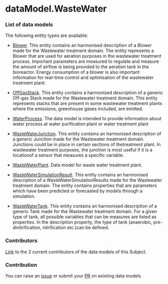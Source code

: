 # dataModel.WasteWater

### List of data models

The following entity types are available:
- [Blower](https://github.com/smart-data-models/dataModel.WasteWater/blob/master/Blower/README.md). This entity contains an harmonised description of a Blower made for the Wastewater treatment domain. The entity represents a Blower that are used for aeration purposes in the wastewater treatment process. Important parameters are measured to regulate and measure the amount of airflow is being provided to the aeration tank in the bioreactor. Energy consumption of a blower is also important information for real-time control and optimisation of the wastewater treatment plant.

- [OffGasStack](https://github.com/smart-data-models/dataModel.WasteWater/blob/master/OffGasStack/README.md). This entity contains a harmonised description of a generic Off-gas Stack made for the Wastewater treatment domain. This entity represents stacks that are present in some wastewater treatment plants where the emissions, greenhouse gases included, are emitted.

- [WaterProcess](https://github.com/smart-data-models/dataModel.WasteWater/blob/master/WaterProcess/README.md). The data model is intended to provide information about water process at water purification plant or water treatment plant

- [WasteWaterJunction](https://github.com/smart-data-models/dataModel.WasteWater/blob/master/WasteWaterJunction/README.md). This entity contains an harmonised description of a generic Junction made for the Wastewater treatment domain. Junctions could be in place in certain sections of thetreatment plant. In wastewater treatment purposes, the junction is most useful if it is a locationof a sensor that measures a specific variable.

- [WasteWaterPlant](https://github.com/smart-data-models/dataModel.WasteWater/blob/master/WasteWaterPlant/README.md). Data model for waste water treatment plant.

- [WasteWaterSimulationResult](https://github.com/smart-data-models/dataModel.WasteWater/blob/master/WasteWaterSimulationResult/README.md). This entity contains an harmonised description of a WasteWaterSimulationResults made for the Wastewater treatment domain. The entity contains properties that are parameters which have been predicted or forecasted by models through a simulation.

- [WasteWaterTank](https://github.com/smart-data-models/dataModel.WasteWater/blob/master/WasteWaterTank/README.md). This entity contains an harmonised description of a generic Tank made for the Wastewater treatment domain. For a given type of tank, all possible variables that can be measures are listed as properties. In the description property, the type of tank (anaerobic, pre-dinitrification, nitrification etc.)can be defined.



### Contributors
[Link](https://github.com/smart-data-models/dataModel.WasteWater/blob/master/CONTRIBUTORS.yaml) to the 2 current contributors of the data models of this Subject.


### Contribution
You can raise an [issue](https://github.com/smart-data-models/dataModel.WasteWater/issues) or submit your [PR](https://github.com/smart-data-models/dataModel.WasteWater/pulls) on existing data models
